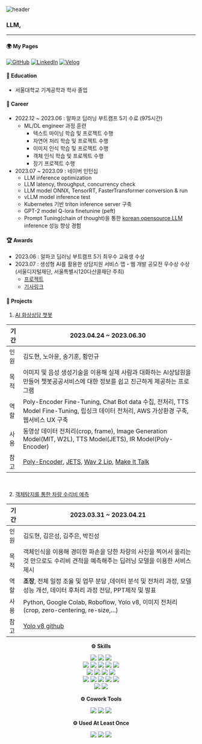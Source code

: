![header](https://capsule-render.vercel.app/api?type=waving&color=auto&height=240&section=header&text=김도현's%20GitHub&fontSize=60&animation=fadeIn&fontAlignY=38&desc=%20Welcome!%20&descAlignY=51&descAlign=62)
<br>

### LLM, 

---


#### 🌍 My Pages

[![GitHub](https://img.shields.io/badge/GitHub-181717.svg?&style=for-the-badge&logo=GitHub&logoColor=white)]() [![LinkedIn](https://img.shields.io/badge/LinkedIn-0A66C2.svg?&style=for-the-badge&logo=LinkedIn&logoColor=white)](https://www.linkedin.com/in/도현-김-90b752285/) [![Velog](https://img.shields.io/badge/Velog-20C997.svg?&style=for-the-badge&logo=Velog&logoColor=white)](https://velog.io/@doh0106) 


#### 🏫 Education
* 서울대학교 기계공학과 학사 졸업

#### 💼 Career
* 2022.12 ~ 2023.06 : 알파코 딥러닝 부트캠프 5기 수료 (975시간)
    - ML/DL engineer 과정 훈련
        - 텍스트 마이닝 학습 및 프로젝트 수행
        - 자연어 처리 학습 및 프로젝트 수행
        - 이미지 인식 학습 및 프로젝트 수행
        - 객체 인식 학습 및 프로젝트 수행
        - 장기 프로젝트 수행
* 2023.07 ~ 2023.09 :  네이버 인턴십 
    - LLM inference optimization
    - LLM latency, throughput, concurrency check
    - LLM model ONNX, TensorRT, FasterTransformer conversion & run
    - vLLM model inference test 
    - Kubernetes 기반 triton inference server 구축
    - GPT-2 model Q-lora finetunine (peft)
    - Prompt Tuning(chain of thought)을 통한 [korean opensource LLM](https://github.com/NomaDamas/awesome-korean-llm) inference 성능 향상 경험

#### 🏆 Awards
- 2023.06 : 알파코 딥러닝 부트캠프 5기 최우수 교육생 수상
- 2023.07 : 생성형 AI를 활용한 상담지원 서비스 앱・웹 개발 공모전 우수상 수상 (서울디지털재단, 서울특별시120다산콜재단 주최)
    - [프로젝트](https://github.com/suted2/AI_video_chatbot)
    - [기사링크](https://news.mt.co.kr/mtview.php?no=2023071312501551084)


#### 📑 Projects


1. [AI 화상상담 챗봇](https://github.com/suted2/AI_video_chatbot)

기간 | 2023.04.24 ~ 2023.06.30
---|---------
인원 | 김도현, 노아윤, 송기훈, 황민규 
목적 | 이미지 및 음성 생성기술을 이용해 실제 사람과 대화하는 AI상담원을 만들어 챗봇공공서비스에 대한 정보를 쉽고 친근하게 제공하는 프로그램 
역할 | Poly-Encoder Fine-Tuning, Chat Bot data 수집, 전처리, TTS Model Fine-Tuning, 립싱크 데이터 전처리, AWS 가상환경 구축, 웹서비스 UX 구축
사용 | 동영상 데이터 전처리(crop, frame), Image Generation Model(MIT, W2L), TTS Model(JETS), IR Model(Poly-Encoder)
참고 | [Poly-Encoder](https://github.com/chijames/Poly-Encoder), [JETS](https://github.com/imdanboy/jets), [Wav 2 Lip](https://github.com/Rudrabha/Wav2Lip), [Make It Talk](https://github.com/yzhou359/MakeItTalk)

<br>

2. [객체탐지를 통한 차량 수리비 예측](https://github.com/doh0106/car-repair)

기간 | 2023.03.31 ~ 2023.04.21
------------|---------
인원 | 김도현, 김은성, 김주은, 박진성 
목적 | 객체인식을 이용해 경미한 파손을 당한 차량의 사진을 찍어서 올리는 것 만으로도 수리비 견적을 예측해주는 딥러닝 모델을 이용한 서비스 제시
역할 | **조장**, 전체 일정 조율 및 업무 분담 ,데이터 분석 및 전처리 과정, 모델 성능 개선, 데이터 후처리 과정 전담, PPT제작 및 발표
사용 | Python, Google Colab, Roboflow, Yolo v8, 이미지 전처리(crop, zero-centering, re-size,...)
참고 |  [Yolo v8 github](https://github.com/ultralytics/ultralytics)


<p align="center">
<Strong>⚙️ Skills</Strong><br>
<p>
<p align="center" display="inline-block">
<img src="https://img.shields.io/badge/Python-3776AB?style=flat-square&logo=Python&logoColor=white"/>

<img src="https://img.shields.io/badge/PyTorch-EE4C2C?style=flat-square&logo=PyTorch&logoColor=white"/>
<img src="https://img.shields.io/badge/TensorFlow-FF6F00?style=flat-square&logo=TensorFlow&logoColor=white"/>
<br>
<img src="https://img.shields.io/badge/Pandas-150458?style=flat-square&logo=Pandas&logoColor=white"/>

<img src="https://img.shields.io/badge/Numpy-013243?style=flat-square&logo=Numpy&logoColor=white"/>

<img src="https://img.shields.io/badge/scikitlearn-F7931E?style=flat-square&logo=scikit-learn&logoColor=white"/>

<img src="https://img.shields.io/badge/OpenCV-5C3EE8?style=flat-square&logo=OpenCV&logoColor=white"/>

<img src="https://img.shields.io/badge/Selenium-43B02A?style=flat-square&logo=Selenium&logoColor=white"/>

<br>
<img src="https://img.shields.io/badge/Ubuntu-E95420?style=flat-square&logo=Ubuntu&logoColor=white"/>

<img src="https://img.shields.io/badge/Linux-FCC624?style=flat-square&logo=linux&logoColor=black"/>

<img src="https://img.shields.io/badge/Amazon AWS-232F3E?style=flat-square&logo=amazonaws&logoColor=white"/>

<img src="https://img.shields.io/badge/Google Colab-F9AB00?style=flat-square&logo=Google Colab&logoColor=white"/>
<br>
<img src="https://img.shields.io/badge/FastAPI-009688?style=flat-square&logo=FastAPI&logoColor=white"/>

<img src="https://img.shields.io/badge/Flask-000000?style=flat-square&logo=flask&logoColor=white"/>

<img src="https://img.shields.io/badge/Anaconda-44A833?style=flat-square&logo=Anaconda&logoColor=white"/>

<img src="https://img.shields.io/badge/Git-F05032?style=flat-square&logo=git&logoColor=white"/>

<img src="https://img.shields.io/badge/MySQL-4479A1?style=flat-square&logo=MySQL&logoColor=white"/>
<br>
<img src="https://img.shields.io/badge/Docker-2496ED?style=flat-square&logo=Docker&logoColor=white"/>

<img src="https://img.shields.io/badge/Kubernetes-326CE5?style=flat-square&logo=Kubernetes&logoColor=white"/>
<p>


<p align="center">
<Strong>⚙️ Cowork Tools </Strong>
<p>

<p align="center" display="inline-block">
<img src="https://img.shields.io/badge/GitHub-181717?style=flat-square&logo=GitHub&logoColor=white"/>
<img src="https://img.shields.io/badge/Notion-000000?style=flat-square&logo=Notion&logoColor=white"/>
<img src="https://img.shields.io/badge/Slack-4A154B?style=flat-square&logo=Slack&logoColor=white"/>
<p>

<p align="center" display="inline-block">
<Strong>⚙️ Used At Least Once </Strong>
<p>
<p align="center" display="inline-block">
<img src="https://img.shields.io/badge/HTML5-E34F26?style=flat-square&logo=html5&logoColor=white"/>
<img src="https://img.shields.io/badge/CSS3-1572B6?style=flat-square&logo=css3&logoColor=white"/>
<img src="https://img.shields.io/badge/JavaScript-F7DF1E?style=flat-square&logo=javascript&logoColor=black"/>
<p>
